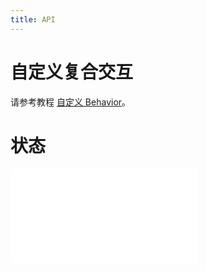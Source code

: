 ```yaml
---
title: API
---
```


# 自定义复合交互

请参考教程 [自定义 Behavior](/zh/docs/manual/middle/states/custom-behavior)。

# 状态

<embed src="@/docs/api/graphFunc/state.zh.md"></embed>
